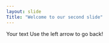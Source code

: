 ```yaml
---
layout: slide
Title: "Welcome to our second slide"
---
```

Your text
Use the left arrow to go back!
